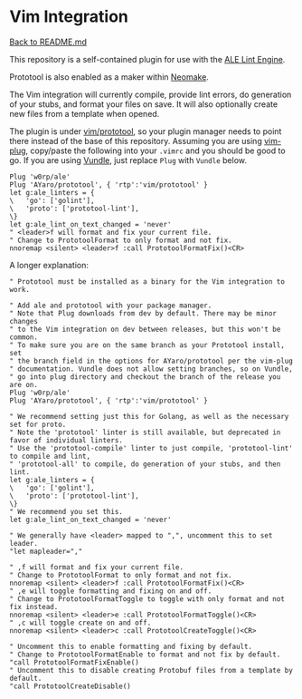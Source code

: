 # Vim Integration

[Back to README.md](README.md)

This repository is a self-contained plugin for use with the
[ALE Lint Engine](https://github.com/w0rp/ale).

Prototool is also enabled as a maker within
[Neomake](https://github.com/neomake/neomake/blob/master/autoload/neomake/makers/ft/proto.vim).

The Vim integration will currently compile, provide lint errors, do generation of your stubs, and
format your files on save. It will also optionally create new files from a template when opened.

The plugin is under [vim/prototool](../vim/prototool), so your plugin manager needs to point there
instead of the base of this repository. Assuming you are using
[vim-plug](https://github.com/junegunn/vim-plug), copy/paste the following into your `.vimrc` and
you should be good to go. If you are using [Vundle](https://github.com/VundleVim/Vundle.vim), just
replace `Plug` with `Vundle` below.

```vim
Plug 'w0rp/ale'
Plug 'AYaro/prototool', { 'rtp':'vim/prototool' }
let g:ale_linters = {
\   'go': ['golint'],
\   'proto': ['prototool-lint'],
\}
let g:ale_lint_on_text_changed = 'never'
" <leader>f will format and fix your current file.
" Change to PrototoolFormat to only format and not fix.
nnoremap <silent> <leader>f :call PrototoolFormatFix()<CR>
```

A longer explanation:

```vim
" Prototool must be installed as a binary for the Vim integration to work.

" Add ale and prototool with your package manager.
" Note that Plug downloads from dev by default. There may be minor changes
" to the Vim integration on dev between releases, but this won't be common.
" To make sure you are on the same branch as your Prototool install, set
" the branch field in the options for AYaro/prototool per the vim-plug
" documentation. Vundle does not allow setting branches, so on Vundle,
" go into plug directory and checkout the branch of the release you are on.
Plug 'w0rp/ale'
Plug 'AYaro/prototool', { 'rtp':'vim/prototool' }

" We recommend setting just this for Golang, as well as the necessary set for proto.
" Note the 'prototool' linter is still available, but deprecated in favor of individual linters.
" Use the 'prototool-compile' linter to just compile, 'prototool-lint' to compile and lint,
" 'prototool-all' to compile, do generation of your stubs, and then lint.
let g:ale_linters = {
\   'go': ['golint'],
\   'proto': ['prototool-lint'],
\}
" We recommend you set this.
let g:ale_lint_on_text_changed = 'never'

" We generally have <leader> mapped to ",", uncomment this to set leader.
"let mapleader=","

" ,f will format and fix your current file.
" Change to PrototoolFormat to only format and not fix.
nnoremap <silent> <leader>f :call PrototoolFormatFix()<CR>
" ,e will toggle formatting and fixing on and off.
" Change to PrototoolFormatToggle to toggle with only format and not fix instead.
nnoremap <silent> <leader>e :call PrototoolFormatToggle()<CR>
" ,c will toggle create on and off.
nnoremap <silent> <leader>c :call PrototoolCreateToggle()<CR>

" Uncomment this to enable formatting and fixing by default.
" Change to PrototoolFormatEnable to format and not fix by default.
"call PrototoolFormatFixEnable()
" Uncomment this to disable creating Protobuf files from a template by default.
"call PrototoolCreateDisable()
```
